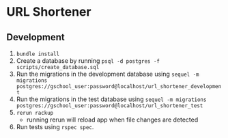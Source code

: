 # URL Shortener

## Development
1. `bundle install`
1. Create a database by running `psql -d postgres -f scripts/create_database.sql`
1. Run the migrations in the development database using `sequel -m migrations postgres://gschool_user:password@localhost/url_shortener_development`
1. Run the migrations in the test database using `sequel -m migrations postgres://gschool_user:password@localhost/url_shortener_test`
1. `rerun rackup`
    * running rerun will reload app when file changes are detected
1. Run tests using `rspec spec`.

